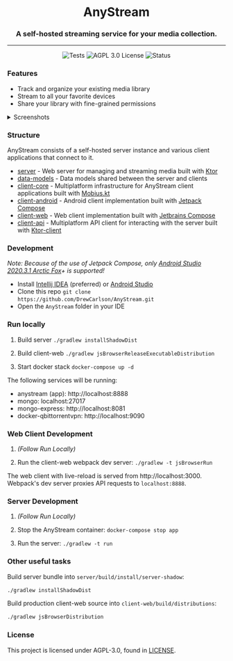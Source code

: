 <h1 align="center">AnyStream</h1>
<h3 align="center">A self-hosted streaming service for your media collection.</h3>

---

<p align="center">
<img alt="Tests" src="https://github.com/DrewCarlson/AnyStream/workflows/Tests/badge.svg"/>
<img alt="AGPL 3.0 License" src="https://img.shields.io/github/license/drewcarlson/anystream"/>
<img alt="Status" src="https://img.shields.io/static/v1?label=status&message=wip&color=red"/>
</p>

### Features

- Track and organize your existing media library
- Stream to all your favorite devices
- Share your library with fine-grained permissions

<details>
<summary>Screenshots</summary>

![](media/screenshot-android-home.png)
![](media/screenshot-web-home.png)

</details>

### Structure
 
AnyStream consists of a self-hosted server instance and various client applications that connect to it.
 
- [server](anystream-server) - Web server for managing and streaming media built with [Ktor](https://github.com/ktorio/ktor)
- [data-models](anystream-data-models) - Data models shared between the server and clients
- [client-core](anystream-client-core) - Multiplatform infrastructure for AnyStream client applications built with [Mobius.kt](https://github.com/DrewCarlson/mobius.kt)
- [client-android](anystream-client-android) - Android client implementation built with [Jetpack Compose](https://developer.android.com/jetpack/compose)
- [client-web](anystream-client-web) - Web client implementation built with [Jetbrains Compose](https://github.com/JetBrains/compose-jb/)
- [client-api](anystream-client-api) - Multiplatform API client for interacting with the server built with [Ktor-client](https://github.com/ktorio/ktor)

### Development

*Note: Because of the use of Jetpack Compose, only [Android Studio 2020.3.1 Arctic Fox](https://developer.android.com/studio/)+ is supported!*

- Install [Intellij IDEA](https://www.jetbrains.com/idea/) (preferred) or [Android Studio](https://developer.android.com/studio/)
- Clone this repo `git clone https://github.com/DrewCarlson/AnyStream.git`
- Open the `AnyStream` folder in your IDE

### Run locally

1. Build server `./gradlew installShadowDist`

2. Build client-web `./gradlew jsBrowserReleaseExecutableDistribution`

3. Start docker stack `docker-compose up -d`

The following services will be running:

- anystream (app): http://localhost:8888
- mongo: localhost:27017
- mongo-express: http://localhost:8081
- docker-qbittorrentvpn: http://localhost:9090


### Web Client Development

1. _(Follow Run Locally)_

2. Run the client-web webpack dev server: `./gradlew -t jsBrowserRun`
   
The web client with live-reload is served from http://localhost:3000.
Webpack's dev server proxies API requests to `localhost:8888`.


### Server Development

1. _(Follow Run Locally)_

2. Stop the AnyStream container: `docker-compose stop app`

3. Run the server: `./gradlew -t run`


### Other useful tasks

Build server bundle into `server/build/install/server-shadow`:
```bash
./gradlew installShadowDist
```

Build production client-web source into `client-web/build/distributions`:
```bash
./gradlew jsBrowserDistribution
```

### License

This project is licensed under AGPL-3.0, found in [LICENSE](LICENSE).
